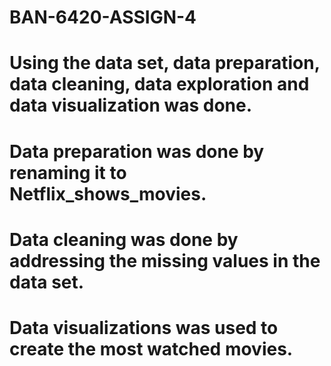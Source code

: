 # BAN-6420-ASSIGN-4
# Using the data set, data preparation, data cleaning, data exploration and data visualization was done. 
# Data preparation was done by renaming it to Netflix_shows_movies. 
# Data cleaning was done by addressing the missing values in the data set. 
# Data visualizations was used to create the most watched movies.
